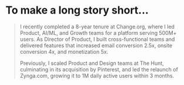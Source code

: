 # To make a long story short...

> I recently completed a 8-year tenure at Change.org, where I led Product, AI/ML, and Growth teams for a platform serving 500M+ users. As Director of Product, I built cross-functional teams and delivered features that increased email conversion 2.5x, onsite conversion 4x, and monetization 5x.
>
> Previously, I scaled Product and Design teams at The Hunt, culminating in its acquisition by Pinterest, and led the relaunch of Zynga.com, growing it to 1M daily active users within 3 months.
